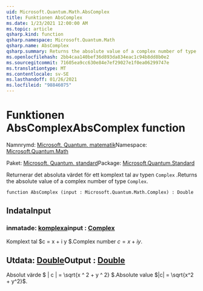 ```yaml
---
uid: Microsoft.Quantum.Math.AbsComplex
title: Funktionen AbsComplex
ms.date: 1/23/2021 12:00:00 AM
ms.topic: article
qsharp.kind: function
qsharp.namespace: Microsoft.Quantum.Math
qsharp.name: AbsComplex
qsharp.summary: Returns the absolute value of a complex number of type `Complex`.
ms.openlocfilehash: 2bb4caa140bef36d893da834eac1c94b8dd8b0e2
ms.sourcegitcommit: 71605ea9cc630e84e7ef29027e1f0ea06299747e
ms.translationtype: MT
ms.contentlocale: sv-SE
ms.lasthandoff: 01/26/2021
ms.locfileid: "98846075"
---
```

# <a name="abscomplex-function"></a><span data-ttu-id="71fa6-102">Funktionen AbsComplex</span><span class="sxs-lookup"><span data-stu-id="71fa6-102">AbsComplex function</span></span>

<span data-ttu-id="71fa6-103">Namnrymd: [Microsoft. Quantum. matematik](xref:Microsoft.Quantum.Math)</span><span class="sxs-lookup"><span data-stu-id="71fa6-103">Namespace: [Microsoft.Quantum.Math](xref:Microsoft.Quantum.Math)</span></span>

<span data-ttu-id="71fa6-104">Paket: [Microsoft. Quantum. standard](https://nuget.org/packages/Microsoft.Quantum.Standard)</span><span class="sxs-lookup"><span data-stu-id="71fa6-104">Package: [Microsoft.Quantum.Standard](https://nuget.org/packages/Microsoft.Quantum.Standard)</span></span>


<span data-ttu-id="71fa6-105">Returnerar det absoluta värdet för ett komplext tal av typen `Complex` .</span><span class="sxs-lookup"><span data-stu-id="71fa6-105">Returns the absolute value of a complex number of type `Complex`.</span></span>

```qsharp
function AbsComplex (input : Microsoft.Quantum.Math.Complex) : Double
```


## <a name="input"></a><span data-ttu-id="71fa6-106">Indata</span><span class="sxs-lookup"><span data-stu-id="71fa6-106">Input</span></span>

### <a name="input--complex"></a><span data-ttu-id="71fa6-107">inmatade: [komplexa](xref:Microsoft.Quantum.Math.Complex)</span><span class="sxs-lookup"><span data-stu-id="71fa6-107">input : [Complex](xref:Microsoft.Quantum.Math.Complex)</span></span>

<span data-ttu-id="71fa6-108">Komplext tal $c = x + i y $.</span><span class="sxs-lookup"><span data-stu-id="71fa6-108">Complex number $c = x + i y$.</span></span>



## <a name="output--double"></a><span data-ttu-id="71fa6-109">Utdata: [Double](xref:microsoft.quantum.lang-ref.double)</span><span class="sxs-lookup"><span data-stu-id="71fa6-109">Output : [Double](xref:microsoft.quantum.lang-ref.double)</span></span>

<span data-ttu-id="71fa6-110">Absolut värde $ | c | = \sqrt{x ^ 2 + y ^ 2} $.</span><span class="sxs-lookup"><span data-stu-id="71fa6-110">Absolute value $|c| = \sqrt{x^2 + y^2}$.</span></span>